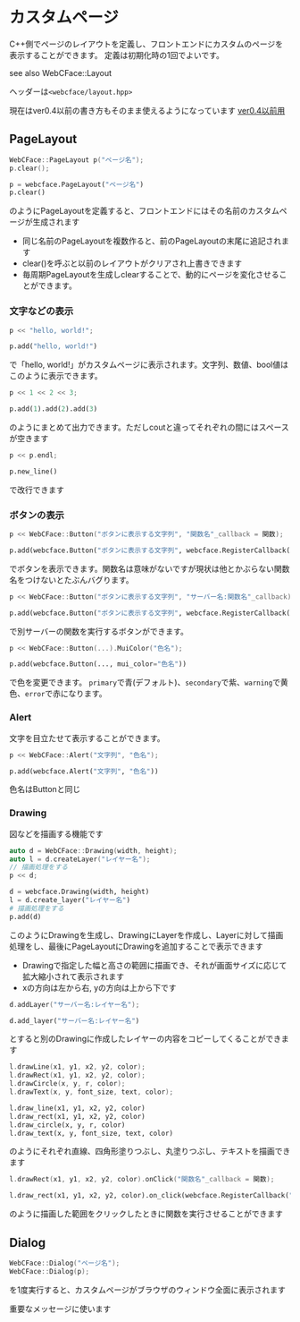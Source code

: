 # カスタムページ
C++側でページのレイアウトを定義し、フロントエンドにカスタムのページを表示することができます。
定義は初期化時の1回でよいです。

see also WebCFace::Layout

ヘッダーは`<webcface/layout.hpp>`

現在はver0.4以前の書き方もそのまま使えるようになっています
[ver0.4以前用](./2_5_custom_page_old.md)

## PageLayout
```cpp
WebCFace::PageLayout p("ページ名");
p.clear();
```
```py
p = webcface.PageLayout("ページ名")
p.clear()
```
のようにPageLayoutを定義すると、フロントエンドにはその名前のカスタムページが生成されます
* 同じ名前のPageLayoutを複数作ると、前のPageLayoutの末尾に追記されます
* clear()を呼ぶと以前のレイアウトがクリアされ上書きできます
* 毎周期PageLayoutを生成しclearすることで、動的にページを変化させることができます。

### 文字などの表示
```cpp
p << "hello, world!";
```
```py
p.add("hello, world!")
```
で「hello, world!」がカスタムページに表示されます。文字列、数値、bool値はこのように表示できます。

```cpp
p << 1 << 2 << 3;
```
```py
p.add(1).add(2).add(3)
```
のようにまとめて出力できます。ただしcoutと違ってそれぞれの間にはスペースが空きます

```cpp
p << p.endl;
```
```py
p.new_line()
```
で改行できます

### ボタンの表示
```cpp
p << WebCFace::Button("ボタンに表示する文字列", "関数名"_callback = 関数);
```
```py
p.add(webcface.Button("ボタンに表示する文字列", webcface.RegisterCallback("関数名", callback=関数)))
```
でボタンを表示できます。関数名は意味がないですが現状は他とかぶらない関数名をつけないとたぶんバグります。

```cpp
p << WebCFace::Button("ボタンに表示する文字列", "サーバー名:関数名"_callback);
```
```py
p.add(webcface.Button("ボタンに表示する文字列", webcface.RegisterCallback("サーバー名:関数名")))
```
で別サーバーの関数を実行するボタンができます。

```cpp
p << WebCFace::Button(...).MuiColor("色名");
```
```py
p.add(webcface.Button(..., mui_color="色名"))
```
で色を変更できます。
`primary`で青(デフォルト)、`secondary`で紫、`warning`で黄色、`error`で赤になります。

### Alert
文字を目立たせて表示することができます。
```cpp
p << WebCFace::Alert("文字列", "色名");
```
```py
p.add(webcface.Alert("文字列", "色名"))
```
色名はButtonと同じ

### Drawing
図などを描画する機能です
```cpp
auto d = WebCFace::Drawing(width, height);
auto l = d.createLayer("レイヤー名");
// 描画処理をする
p << d;
```
```py
d = webcface.Drawing(width, height)
l = d.create_layer("レイヤー名")
# 描画処理をする
p.add(d)
```
このようにDrawingを生成し、DrawingにLayerを作成し、Layerに対して描画処理をし、最後にPageLayoutにDrawingを追加することで表示できます
* Drawingで指定した幅と高さの範囲に描画でき、それが画面サイズに応じて拡大縮小されて表示されます
* xの方向は左から右, yの方向は上から下です

```cpp
d.addLayer("サーバー名:レイヤー名");
```
```py
d.add_layer("サーバー名:レイヤー名")
```
とすると別のDrawingに作成したレイヤーの内容をコピーしてくることができます

```cpp
l.drawLine(x1, y1, x2, y2, color);
l.drawRect(x1, y1, x2, y2, color);
l.drawCircle(x, y, r, color);
l.drawText(x, y, font_size, text, color);
```
```py
l.draw_line(x1, y1, x2, y2, color)
l.draw_rect(x1, y1, x2, y2, color)
l.draw_circle(x, y, r, color)
l.draw_text(x, y, font_size, text, color)
```
のようにそれぞれ直線、四角形塗りつぶし、丸塗りつぶし、テキストを描画できます

```cpp
l.drawRect(x1, y1, x2, y2, color).onClick("関数名"_callback = 関数);
```
```py
l.draw_rect(x1, y1, x2, y2, color).on_click(webcface.RegisterCallback("関数名", callback=関数))
```
のように描画した範囲をクリックしたときに関数を実行させることができます

## Dialog
```cpp
WebCFace::Dialog("ページ名");
WebCFace::Dialog(p);
```
を1度実行すると、カスタムページがブラウザのウィンドウ全面に表示されます

重要なメッセージに使います
